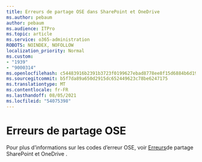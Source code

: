 ```yaml
---
title: Erreurs de partage OSE dans SharePoint et OneDrive
ms.author: pebaum
author: pebaum
ms.audience: ITPro
ms.topic: article
ms.service: o365-administration
ROBOTS: NOINDEX, NOFOLLOW
localization_priority: Normal
ms.custom:
- "1939"
- "9000314"
ms.openlocfilehash: c54483916b2391b3723f0199627ebad8778ee8f15d6884b6d19b1f59f7093918
ms.sourcegitcommit: b5f7da89a650d2915dc652449623c78be6247175
ms.translationtype: MT
ms.contentlocale: fr-FR
ms.lasthandoff: 08/05/2021
ms.locfileid: "54075398"
---
```

# <a name="ose-sharing-errors"></a>Erreurs de partage OSE

Pour plus d’informations sur les codes d’erreur OSE, voir [Erreurs](https://docs.microsoft.com/sharepoint/sharepoint-onedrive-error-message)de partage SharePoint et OneDrive .

